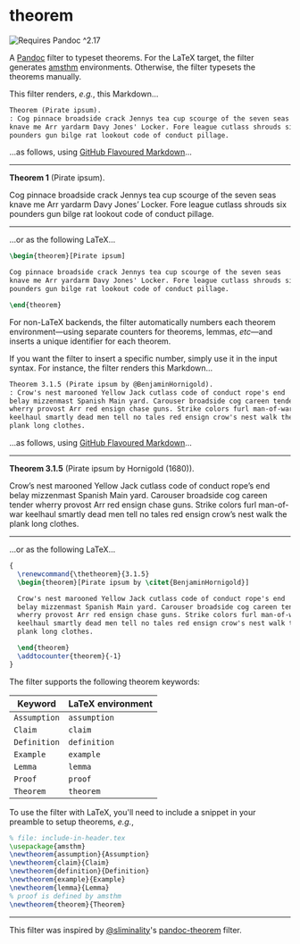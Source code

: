 # theorem

![Requires Pandoc ^2.17](https://img.shields.io/badge/pandoc-%5E2.17-orange)

A [Pandoc] filter to typeset theorems. For the LaTeX target, the filter generates [amsthm] environments. Otherwise, the filter typesets the theorems manually.

This filter renders, _e.g._, this Markdown...

```markdown
Theorem (Pirate ipsum).
: Cog pinnace broadside crack Jennys tea cup scourge of the seven seas
knave me Arr yardarm Davy Jones' Locker. Fore league cutlass shrouds six
pounders gun bilge rat lookout code of conduct pillage.
```

...as follows, using [GitHub Flavoured Markdown]...

---

<div id="theorem-pirate-ipsum" class="theorem">

**Theorem 1** (Pirate ipsum).

Cog pinnace broadside crack Jennys tea cup scourge of the seven seas
knave me Arr yardarm Davy Jones’ Locker. Fore league cutlass shrouds six
pounders gun bilge rat lookout code of conduct pillage.

</div>

---

...or as the following LaTeX...

```latex
\begin{theorem}[Pirate ipsum]

Cog pinnace broadside crack Jennys tea cup scourge of the seven seas
knave me Arr yardarm Davy Jones' Locker. Fore league cutlass shrouds six
pounders gun bilge rat lookout code of conduct pillage.

\end{theorem}
```

For non-LaTeX backends, the filter automatically numbers each theorem environment—using separate counters for theorems, lemmas, _etc_—and inserts a unique identifier for each theorem.

If you want the filter to insert a specific number, simply use it in the input syntax. For instance, the filter renders this Markdown...

```markdown
Theorem 3.1.5 (Pirate ipsum by @BenjaminHornigold).
: Crow's nest marooned Yellow Jack cutlass code of conduct rope's end
belay mizzenmast Spanish Main yard. Carouser broadside cog careen tender
wherry provost Arr red ensign chase guns. Strike colors furl man-of-war
keelhaul smartly dead men tell no tales red ensign crow's nest walk the
plank long clothes.
```

...as follows, using [GitHub Flavoured Markdown]...

---

<div id="theorem-pirate-ipsum-by--benjaminhornigold" class="theorem">

**Theorem 3.1.5** (Pirate ipsum by Hornigold (1680)).

Crow’s nest marooned Yellow Jack cutlass code of conduct rope’s end
belay mizzenmast Spanish Main yard. Carouser broadside cog careen tender
wherry provost Arr red ensign chase guns. Strike colors furl man-of-war
keelhaul smartly dead men tell no tales red ensign crow’s nest walk the
plank long clothes.

</div>

---

...or as the following LaTeX...

```latex
{
  \renewcommand{\thetheorem}{3.1.5}
  \begin{theorem}[Pirate ipsum by \citet{BenjaminHornigold}]

  Crow's nest marooned Yellow Jack cutlass code of conduct rope's end
  belay mizzenmast Spanish Main yard. Carouser broadside cog careen tender
  wherry provost Arr red ensign chase guns. Strike colors furl man-of-war
  keelhaul smartly dead men tell no tales red ensign crow's nest walk the
  plank long clothes.

  \end{theorem}
  \addtocounter{theorem}{-1}
}
```

The filter supports the following theorem keywords:

| Keyword      | LaTeX environment |
| ------------ | ----------------- |
| `Assumption` | `assumption`      |
| `Claim`      | `claim`           |
| `Definition` | `definition`      |
| `Example`    | `example`         |
| `Lemma`      | `lemma`           |
| `Proof`      | `proof`           |
| `Theorem`    | `theorem`         |



To use the filter with LaTeX, you'll need to include a snippet in your preamble to setup theorems, *e.g.*,

```latex
% file: include-in-header.tex
\usepackage{amsthm}
\newtheorem{assumption}{Assumption}
\newtheorem{claim}{Claim}
\newtheorem{definition}{Definition}
\newtheorem{example}{Example}
\newtheorem{lemma}{Lemma}
% proof is defined by amsthm
\newtheorem{theorem}{Theorem}
```

---

This filter was inspired by [@sliminality]'s [pandoc-theorem] filter.

[pandoc]: https://pandoc.org/
[definition lists]: https://pandoc.org/MANUAL.html#definition-lists
[amsthm]: https://www.ctan.org/pkg/amsthm
[@sliminality]: https://github.com/sliminality
[pandoc-theorem]: https://github.com/sliminality/pandoc-theorem
[github flavoured markdown]: https://github.github.com/gfm/
